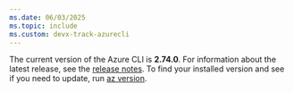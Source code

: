 ```yaml
---
ms.date: 06/03/2025
ms.topic: include
ms.custom: devx-track-azurecli
---
```


The current version of the Azure CLI is __2.74.0__. For information about the latest release, see the [release notes](../release-notes-azure-cli.md). To find your installed version and see if you need to update, run [az version](/cli/azure/reference-index#az_version).
